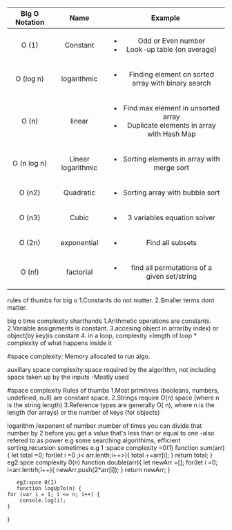|BIg O Notation |  Name  |Example |
|:--:|:--:|:--:|
| O (1) |Constant |<ul><li>Odd or Even number</li> <li>Look-up table (on average)</li></ul> |
| O (log n) |logarithmic |<ul> <li> Finding element on sorted array with binary search</li></ul> |
| O (n) |linear  |<ul><li>Find max element in unsorted array</li> <li>Duplicate elements in array with Hash Map</li></ul> |
| O (n log n) |Linear logarithmic |<ul><li> Sorting elements in array with merge sort</li> </ul> |
| O (n2) |Quadratic |<ul> <li>Sorting array with bubble sort</li></ul> |
| O (n3) |Cubic |<ul><li>3 variables equation solver</li></ul> |
| O (2n) |exponential |<ul><li> Find all subsets</li></ul> |
| O (n!) |factorial |<ul><li>find all permutations of a given set/string</li></ul> |


rules of thumbs for big o
 1.Constants do not matter.
 2.Smaller terms dont matter.
 
 big o  time complexity sharthands 
 1.Arithmetic operations are constants.
 2.Variable assignments is constant.
3.accesing object in arrar(by index) or object(by key)is constant
4. in a loop,  complexity =length of loop * complexity of what happens inside it

#space complexity:
Memory allocated to run algo.

auxillary space complexity:space required by the algorithm, not including space taken up by the inputs
-Mostly used

#space complexity Rules of thumbs
1.Most primitives (booleans, numbers, undefined, null) are constant space.
2.Strings require O(n) space (where n is the string length)
3.Reference types are generally O( n), where n is the length (for arrays) or the number of keys (for objects)

logarithm /exponent of number :number of times you can divide that number by 2 before you get a value that's less than or equal to one
-also refered to as power
        e.g some searching algorithims, efficient sorting,recursion sometimes
       e.g 1 :space complexity =0(1)
       function sum(arr){
           let total =0;
           for(let i =0 ;i< arr.lenth;i++>){
               total +=arr[i];
           }
           return total;
       } 
       eg2:spce complexity 0(n)
       function double(arr){
           let newArr =[];
           for(let i =0; i<arr.lentrh;i++){
               newArr.push(2*arr[i]);
           }
           return newArr;
       }

       eg3:spce 0(1)
       function logUpTo(n) {
    for (var i = 1; i <= n; i++) {
        console.log(i);
    }
}
